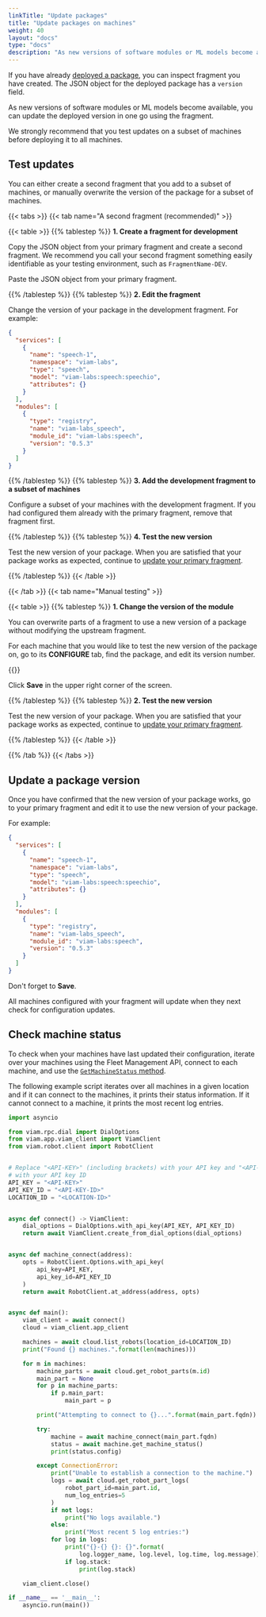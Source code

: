 ```yaml
---
linkTitle: "Update packages"
title: "Update packages on machines"
weight: 40
layout: "docs"
type: "docs"
description: "As new versions of software modules or ML models become available, you can update the deployed version on all machines in one go."
---
```


If you have already [deployed a package](/manage/deploy/deploy-package/), you can inspect fragment you have created.
The JSON object for the deployed package has a `version` field.

As new versions of software modules or ML models become available, you can update the deployed version in one go using the fragment.

We strongly recommend that you test updates on a subset of machines before deploying it to all machines.

## Test updates

You can either create a second fragment that you add to a subset of machines, or manually overwrite the version of the package for a subset of machines.

{{< tabs >}}
{{< tab name="A second fragment (recommended)" >}}

{{< table >}}
{{% tablestep %}}
**1. Create a fragment for development**

Copy the JSON object from your primary fragment and create a second fragment.
We recommend you call your second fragment something easily identifiable as your testing environment, such as `FragmentName-DEV`.

Paste the JSON object from your primary fragment.

{{% /tablestep %}}
{{% tablestep %}}
**2. Edit the fragment**

Change the version of your package in the development fragment.
For example:

```json {class="line-numbers linkable-line-numbers" data-line="16"}
{
  "services": [
    {
      "name": "speech-1",
      "namespace": "viam-labs",
      "type": "speech",
      "model": "viam-labs:speech:speechio",
      "attributes": {}
    }
  ],
  "modules": [
    {
      "type": "registry",
      "name": "viam-labs_speech",
      "module_id": "viam-labs:speech",
      "version": "0.5.3"
    }
  ]
}
```

{{% /tablestep %}}
{{% tablestep %}}
**3. Add the development fragment to a subset of machines**

Configure a subset of your machines with the development fragment.
If you had configured them already with the primary fragment, remove that fragment first.

{{% /tablestep %}}
{{% tablestep %}}
**4. Test the new version**

Test the new version of your package.
When you are satisfied that your package works as expected, continue to [update your primary fragment](#update-a-package-version).

{{% /tablestep %}}
{{< /table >}}

{{< /tab >}}
{{< tab name="Manual testing" >}}

{{< table >}}
{{% tablestep %}}
**1. Change the version of the module**

You can overwrite parts of a fragment to use a new version of a package without modifying the upstream fragment.

For each machine that you would like to test the new version of the package on, go to its **CONFIGURE** tab, find the package, and edit its version number.

{{<imgproc src="/how-tos/deploy-packages/version-change.png" resize="800x" class="fill aligncenter" style="width: 600px" declaredimensions=true alt="Configuration builder UI">}}

Click **Save** in the upper right corner of the screen.

{{% /tablestep %}}
{{% tablestep %}}
**2. Test the new version**

Test the new version of your package.
When you are satisfied that your package works as expected, continue to [update your primary fragment](#update-a-package-version).

{{% /tablestep %}}
{{< /table >}}

{{% /tab %}}
{{< /tabs >}}

## Update a package version

Once you have confirmed that the new version of your package works, go to your primary fragment and edit it to use the new version of your package.

For example:

```json {class="line-numbers linkable-line-numbers" data-line="16"}
{
  "services": [
    {
      "name": "speech-1",
      "namespace": "viam-labs",
      "type": "speech",
      "model": "viam-labs:speech:speechio",
      "attributes": {}
    }
  ],
  "modules": [
    {
      "type": "registry",
      "name": "viam-labs_speech",
      "module_id": "viam-labs:speech",
      "version": "0.5.3"
    }
  ]
}
```

Don't forget to **Save**.

All machines configured with your fragment will update when they next check for configuration updates.

## Check machine status

To check when your machines have last updated their configuration, iterate over your machines using the Fleet Management API, connect to each machine, and use the [`GetMachineStatus` method](/appendix/apis/robot/#getmachinestatus).

The following example script iterates over all machines in a given location and if it can connect to the machines, it prints their status information.
If it cannot connect to a machine, it prints the most recent log entries.

```python {class="line-numbers linkable-line-numbers"}
import asyncio

from viam.rpc.dial import DialOptions
from viam.app.viam_client import ViamClient
from viam.robot.client import RobotClient


# Replace "<API-KEY>" (including brackets) with your API key and "<API-KEY-ID>"
# with your API key ID
API_KEY = "<API-KEY>"
API_KEY_ID = "<API-KEY-ID>"
LOCATION_ID = "<LOCATION-ID>"


async def connect() -> ViamClient:
    dial_options = DialOptions.with_api_key(API_KEY, API_KEY_ID)
    return await ViamClient.create_from_dial_options(dial_options)


async def machine_connect(address):
    opts = RobotClient.Options.with_api_key(
        api_key=API_KEY,
        api_key_id=API_KEY_ID
    )
    return await RobotClient.at_address(address, opts)


async def main():
    viam_client = await connect()
    cloud = viam_client.app_client

    machines = await cloud.list_robots(location_id=LOCATION_ID)
    print("Found {} machines.".format(len(machines)))

    for m in machines:
        machine_parts = await cloud.get_robot_parts(m.id)
        main_part = None
        for p in machine_parts:
            if p.main_part:
                main_part = p

        print("Attempting to connect to {}...".format(main_part.fqdn))

        try:
            machine = await machine_connect(main_part.fqdn)
            status = await machine.get_machine_status()
            print(status.config)

        except ConnectionError:
            print("Unable to establish a connection to the machine.")
            logs = await cloud.get_robot_part_logs(
                robot_part_id=main_part.id,
                num_log_entries=5
            )
            if not logs:
                print("No logs available.")
            else:
                print("Most recent 5 log entries:")
            for log in logs:
                print("{}-{} {}: {}".format(
                    log.logger_name, log.level, log.time, log.message))
                if log.stack:
                    print(log.stack)

    viam_client.close()

if __name__ == '__main__':
    asyncio.run(main())
```
